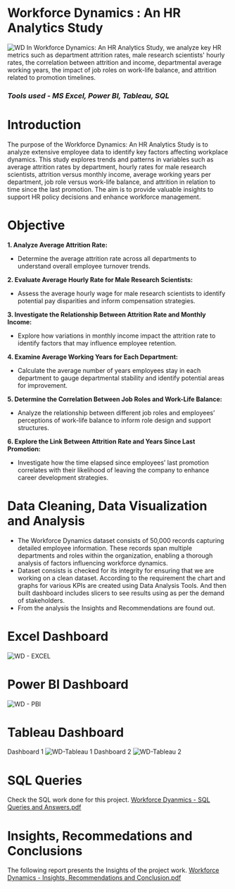 # Workforce Dynamics : An HR Analytics Study
![WD](https://github.com/akshaysangave/Workforce-Dynamics-An-HR-Analytics-Study/assets/156088551/0dd96f17-3e96-4bc0-85a0-51e4592376bb)
In Workforce Dynamics: An HR Analytics Study, we analyze key HR metrics such as department attrition rates, male research scientists' hourly rates, the correlation between attrition and income, departmental average working years, the impact of job roles on work-life balance, and attrition related to promotion timelines.

### *Tools used - MS Excel, Power BI, Tableau, SQL*

# Introduction
The purpose of the Workforce Dynamics: An HR Analytics Study is to analyze extensive employee data to identify key factors affecting workplace dynamics. This study explores trends and patterns in variables such as average attrition rates by department, hourly rates for male research scientists, attrition versus monthly income, average working years per department, job role versus work-life balance, and attrition in relation to time since the last promotion. The aim is to provide valuable insights to support HR policy decisions and enhance workforce management.

# Objective
**1. Analyze Average Attrition Rate:**
   - Determine the average attrition rate across all departments to understand overall employee turnover trends.

**2. Evaluate Average Hourly Rate for Male Research Scientists:**
   - Assess the average hourly wage for male research scientists to identify potential pay disparities and inform compensation strategies.

**3. Investigate the Relationship Between Attrition Rate and Monthly Income:**
   - Explore how variations in monthly income impact the attrition rate to identify factors that may influence employee retention.

**4. Examine Average Working Years for Each Department:**
   - Calculate the average number of years employees stay in each department to gauge departmental stability and identify potential areas for improvement.

**5. Determine the Correlation Between Job Roles and Work-Life Balance:**
   - Analyze the relationship between different job roles and employees’ perceptions of work-life balance to inform role design and support structures.

**6. Explore the Link Between Attrition Rate and Years Since Last Promotion:**
   - Investigate how the time elapsed since employees’ last promotion correlates with their likelihood of leaving the company to enhance career development strategies.

# Data Cleaning, Data Visualization and Analysis
   - The Workforce Dynamics dataset consists of 50,000 records capturing detailed employee information. These records span multiple departments and roles within the organization, enabling a thorough analysis of factors influencing workforce dynamics.
   - Dataset consists is checked for its integrity for ensuring that we are working on a clean dataset. According to the requirement the chart and graphs for various KPIs are created using Data Analysis Tools. And then built dashboard includes slicers to see results using as per the demand of stakeholders.
   - From the analysis the Insights and Recommendations are found out.
# Excel Dashboard
![WD - EXCEL](https://github.com/akshaysangave/Workforce-Dynamics-An-HR-Analytics-Study/assets/156088551/d6f9c7b1-0460-485d-a042-20faae1c32e1)
# Power BI Dashboard
![WD - PBI](https://github.com/akshaysangave/Workforce-Dynamics-An-HR-Analytics-Study/assets/156088551/1cea5c9d-923f-4ba9-91fe-8d0af98d7172)
# Tableau Dashboard
Dashboard 1
![WD-Tableau 1](https://github.com/akshaysangave/Workforce-Dynamics-An-HR-Analytics-Study/assets/156088551/e8ef9b4d-6ee4-47ea-b300-4bb973152253)
Dashboard 2
![WD-Tableau 2](https://github.com/akshaysangave/Workforce-Dynamics-An-HR-Analytics-Study/assets/156088551/a7a0e2be-4f78-4506-ac59-02a942dbd439)
# SQL Queries
Check the SQL work done for this project. [Workforce Dyanmics - SQL Queries and Answers.pdf](https://github.com/user-attachments/files/16076418/Workforce.Dyanmics.-.SQL.Queries.and.Answers.pdf)
# Insights, Recommedations and Conclusions
The following report presents the Insights of the project work. [Workforce Dynamics - Insights, Recommendations and Conclusion.pdf](https://github.com/user-attachments/files/16076428/Workforce.Dynamics.-.Insights.Recommendations.and.Conclusion.pdf)

